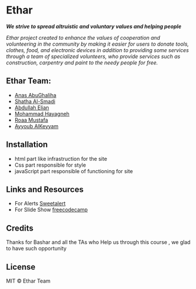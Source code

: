 # Ethar

***We strive to spread altruistic and voluntary values and helping people***


*Ethar project created to enhance the values of cooperation and volunteering in the community by making it easier for users to donate tools, clothes, food, and electronic devices in addition to providing some services through a team of specialized volunteers, who provide services such as construction, carpentry and paint to the needy people for free.*

## Ethar Team:

- [Anas AbuGhaliha](https://github.com/AnasAGc)
- [Shatha Al-Smadi](https://github.com/shathasmadi)
- [Abdullah Elian](https://github.com/AbdullahElian1)
- [Mohammad Hayagneh ](https://github.com/mohammadhayajneh2014)
- [Roaa Mustafa](https://github.com/RoaaMustafa)
- [Ayyoub AlKeyyam](https://github.com/ayyoubk)

## Installation

- html part like infrastruction for the site
- Css part responsible for style
- javaScript part responsible of functioning for site

## Links and Resources

- For Alerts [Sweetalert](https://sweetalert2.github.io/)
- For Slide Show [freecodecamp](https://www.freecodecamp.org/news/how-to-create-a-slideshow/)

## Credits
Thanks for Bashar and all the TAs who Help us through this course  , we glad to have such opportunity

## License
MIT © Ethar Team
